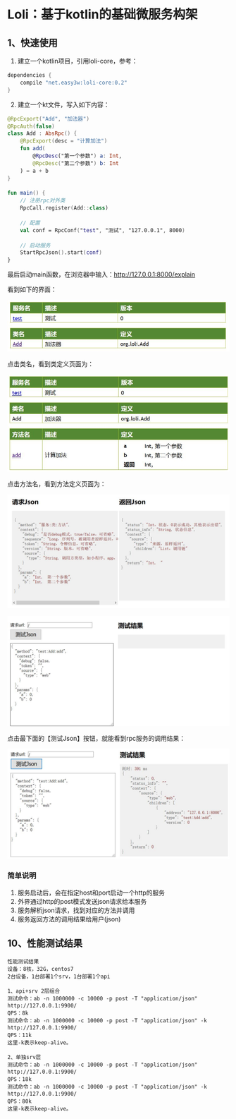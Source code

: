 # Loli：基于kotlin的基础微服务构架
## 1、快速使用
1. 建立一个kotlin项目，引用loli-core，参考：
```groovy
dependencies {
    compile "net.easy3w:loli-core:0.2"
}
```

2. 建立一个kt文件，写入如下内容：
```kotlin
@RpcExport("Add", "加法器")
@RpcAuth(false)
class Add : AbsRpc() {
    @RpcExport(desc = "计算加法")
    fun add(
        @RpcDesc("第一个参数") a: Int,
        @RpcDesc("第二个参数") b: Int
    ) = a + b
}

fun main() {
    // 注册rpc对外类
    RpcCall.register(Add::class)

    // 配置
    val conf = RpcConf("test", "测试", "127.0.0.1", 8000)

    // 启动服务
    StartRpcJson().start(conf)
}
```
最后启动main函数，在浏览器中输入：http://127.0.0.1:8000/explain

看到如下的界面：

![服务定义页面](doc/loli-core-1.jpg)

点击类名，看到类定义页面为：

![类定义页面](doc/loli-core-2.jpg)

点击方法名，看到方法定义页面为：

![方法定义页面](doc/loli-core-3.jpg)

![方法定义页面](doc/loli-core-4.jpg)

点击最下面的【测试Json】按钮，就能看到rpc服务的调用结果：

![方法定义页面](doc/loli-core-5.jpg)

### 简单说明
1. 服务启动后，会在指定host和port启动一个http的服务
2. 外界通过http的post模式发送json请求给本服务
3. 服务解析json请求，找到对应的方法并调用
4. 服务返回方法的调用结果给用户(json)

## 10、性能测试结果
```text
性能测试结果
设备：8核，32G，centos7
2台设备，1台部署1个srv，1台部署1个api

1、api+srv 2层组合
测试命令：ab -n 1000000 -c 10000 -p post -T "application/json" http://127.0.0.1:9900/
QPS：8k
测试命令：ab -n 1000000 -c 10000 -p post -T "application/json" -k http://127.0.0.1:9900/
QPS：11k
这里-k表示keep-alive。

2、单独srv层
测试命令：ab -n 1000000 -c 10000 -p post -T "application/json" http://127.0.0.1:9900/
QPS：18k
测试命令：ab -n 1000000 -c 10000 -p post -T "application/json" -k http://127.0.0.1:9900/
QPS：80k
这里-k表示keep-alive。 
```


